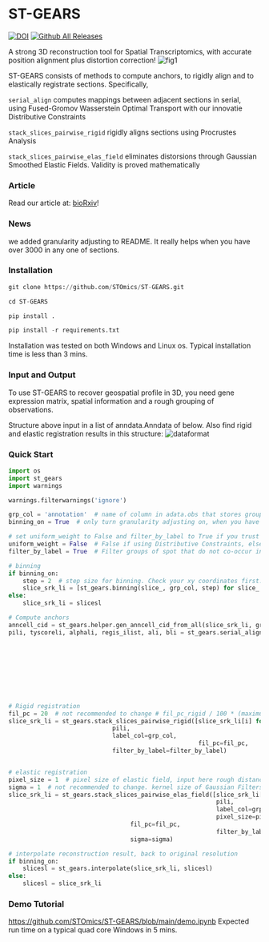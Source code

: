 # ST-GEARS
[![DOI](https://zenodo.org/badge/714884140.svg)](https://zenodo.org/doi/10.5281/zenodo.13131712)
[![Github All Releases](https://img.shields.io/github/downloads/<STOmics>/<ST-GEARS>/total.svg)]()

A strong 3D reconstruction tool for Spatial Transcriptomics, with accurate position alignment plus distortion correction!
![fig1](https://github.com/STOmics/ST-GEARS/assets/96898334/6617eaaf-d6f5-4966-b7da-631d8c08e79d)

ST-GEARS consists of methods to compute anchors, to rigidly align and to elastically registrate sections. Specifically, 

`serial_align` computes mappings between adjacent sections in serial, using Fused-Gromov Wasserstein Optimal Transport with our innovatie Distributive Constraints

`stack_slices_pairwise_rigid` rigidly aligns sections using Procrustes Analysis

`stack_slices_pairwise_elas_field` eliminates distorsions through Gaussian Smoothed Elastic Fields. Validity is proved mathematically

### Article
Read our article at: [bioRxiv](https://www.biorxiv.org/content/10.1101/2023.12.09.570320v1)!

### News
we added granularity adjusting to README. It really helps when you have over 3000 in any one of sections.

### Installation
```python
git clone https://github.com/STOmics/ST-GEARS.git

cd ST-GEARS

pip install .

pip install -r requirements.txt
```
Installation was tested on both Windows and Linux os. Typical installation time is less than 3 mins.

### Input and Output
To use ST-GEARS to recover geospatial profile in 3D, you need gene expression matrix, spatial information and a rough grouping of observations. 

Structure above input in a list of anndata.Anndata of below. Also find rigid and elastic registration results in this structure:
![dataformat](https://github.com/STOmics/ST-GEARS/assets/96898334/ffa6dfbd-1b25-4399-82d3-fc64b012fda3)

### Quick Start
```python
import os
import st_gears
import warnings

warnings.filterwarnings('ignore')

grp_col = 'annotation'  # name of column in adata.obs that stores grouping information, either cluster or annotation information
binning_on = True  # only turn granularity adjusting on, when you have over 3000 spots in any one of the sections.

# set uniform_weight to False and filter_by_label to True if you trust in your groupping result, and sections are not too far from each other. Otherwise set uniform_weight to True and filter_by_label to False.
uniform_weight = False  # False if using Distributive Constraints, else True
filter_by_label = True  # Filter groups of spot that do not co-occur in two sections when computing anchors

# binning
if binning_on:
    step = 2  # step size for binning. Check your xy coordinates first. For example, when spots roughly sits 10 away from each other, setting step to 20 would decrease spots for 4 times in binning result. Make sure of at least 200 spots in each section after binning.
    slice_srk_li = [st_gears.binning(slice_, grp_col, step) for slice_ in slicesl]  # 'slice_srk_li' means 'shrinked slice list'
else:
    slice_srk_li = slicesl

# Compute anchors
anncell_cid = st_gears.helper.gen_anncell_cid_from_all(slice_srk_li, grp_col)
pili, tyscoreli, alphali, regis_ilist, ali, bli = st_gears.serial_align(slice_srk_li, anncell_cid, label_col=grp_col,
                                                                        start_i=0, end_i=len(slicesl)-1,  # index of start and end section from slicesl to be aligned
                                                                        tune_alpha_li=[0.8, 0.2, 0.05, 0.013],  # regularization factor list, recommend to fill values exponentially change among 0 and 1. Longer list indicates finer tuning resolution
                                                                        numItermax=200,  # max number of iteration during optimization
                                                                        dissimilarity_val='kl', dissimilarity_weight_val='kl',
                                                                        uniform_weight=uniform_weight, map_method_dis2wei='logistic',
                                                                        filter_by_label=filter_by_label,
                                                                        use_gpu=False, verbose=True)  # show each iteration or not


# Rigid registration
fil_pc = 20  # not recommended to change # fil_pc_rigid / 100 * (maximum_probability - minimum_probability) + minimum_probability is set as theshhold to filter anchors
slice_srk_li = st_gears.stack_slices_pairwise_rigid([slice_srk_li[i] for i in regis_ilist],
						     pili,
						     label_col=grp_col,
                                                     fil_pc=fil_pc,
						     filter_by_label=filter_by_label)


# elastic registration
pixel_size = 1  # pixel size of elastic field, input here rough distance between spots. 
sigma = 1  # not recommended to change. kernel size of Gaussian Filters, with a higher value indicating a smoother elastic field
slice_srk_li = st_gears.stack_slices_pairwise_elas_field([slice_srk_li[i] for i in regis_ilist],
                                                          pili,
                                                          label_col=grp_col,
                                                          pixel_size=pixel_size,
						          fil_pc=fil_pc,
                                                          filter_by_label=filter_by_label,
						          sigma=sigma)

# interpolate reconstruction result, back to original resolution
if binning_on:
    slicesl = st_gears.interpolate(slice_srk_li, slicesl)
else:
    slicesl = slice_srk_li
```

### Demo Tutorial
https://github.com/STOmics/ST-GEARS/blob/main/demo.ipynb
Expected run time on a typical quad core Windows in 5 mins.
